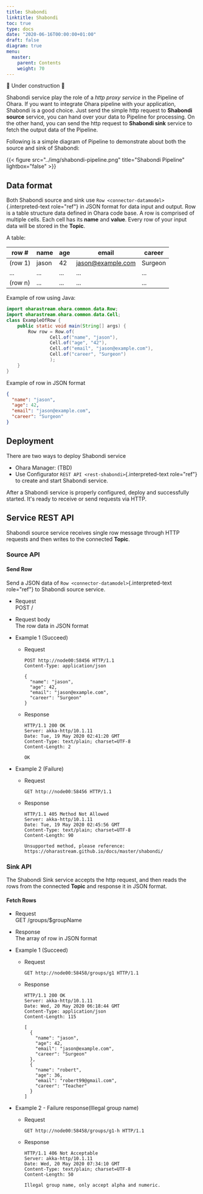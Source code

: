 ```yaml
---
title: Shabondi
linktitle: Shabondi
toc: true
type: docs
date: "2020-06-16T00:00:00+01:00"
draft: false
diagram: true
menu:
  master:
    parent: Contents
    weight: 70
---
```


:construction: Under construction :construction:

Shabondi service play the role of a _http proxy service_ in the Pipeline
of Ohara. If you want to integrate Ohara pipeline with your application,
Shabondi is a good choice. Just send the simple http request to
**Shabondi source** service, you can hand over your data to Pipeline for
processing. On the other hand, you can send the http request to
**Shabondi sink** service to fetch the output data of the Pipeline.

Following is a simple diagram of Pipeline to demonstrate about both the source and sink of Shabondi:

{{< figure src="../img/shabondi-pipeline.png" title="Shabondi Pipeline" lightbox="false" >}}


## Data format

[//]: <> (TODO: fix the broken link)

Both Shabondi source and sink use `Row <connector-datamodel>`{.interpreted-text role="ref"} in JSON format for data input and output. Row is a table structure data defined in
Ohara code base. A row is comprised of multiple cells. Each cell has its **name** and **value**. Every row of your input data will be stored in the **Topic**.

A table:

row #    | name  | age | email             | career
---------|-------|-----|-------------------|--------
 (row 1) | jason | 42  | jason@example.com | Surgeon
 ...     | ...   | ... | ...               | ...
 (row n) | ...   | ... | ...               | ...
  
 
Example of row using Java:
```java
import oharastream.ohara.common.data.Row;
import oharastream.ohara.common.data.Cell;
class ExampleOfRow {
    public static void main(String[] args) {
        Row row = Row.of(
                Cell.of("name", "jason"),
                Cell.of("age", "42"),
                Cell.of("email", "jason@example.com"),
                Cell.of("career", "Surgeon")
                );
    }
}
```

Example of row in JSON format

```json
{
  "name": "jason",
  "age": 42,
  "email": "jason@example.com",
  "career": "Surgeon"
}
```

## Deployment

There are two ways to deploy Shabondi service

[//]: <> (TODO: fix the broken link)

- Ohara Manager: (TBD)
- Use Configurator `REST API <rest-shabondi>`{.interpreted-text role="ref"} to create and start Shabondi service.

After a Shabondi service is properly configured, deploy and successfully started. It's ready to receive or send requests via HTTP.

## Service REST API

Shabondi source service receives single row message through HTTP
requests and then writes to the connected **Topic**.

### Source API

#### Send Row

[//]: <> (TODO: fix the broken link)

Send a JSON data of `Row <connector-datamodel>`{.interpreted-text
role="ref"} to Shabondi source service.

* Request  
  POST /

* Request body  
  The row data in JSON format

* Example 1 (Succeed)
  * Request

    ```http
    POST http://node00:58456 HTTP/1.1
    Content-Type: application/json

    {
      "name": "jason",
      "age": 42,
      "email": "jason@example.com",
      "career": "Surgeon"
    }
    ```

  * Response

    ```http
    HTTP/1.1 200 OK
    Server: akka-http/10.1.11
    Date: Tue, 19 May 2020 02:41:20 GMT
    Content-Type: text/plain; charset=UTF-8
    Content-Length: 2

    OK
    ```

* Example 2 (Failure)
  * Request

    ``` {.http}
    GET http://node00:58456 HTTP/1.1
    ```

  * Response

    ```http
    HTTP/1.1 405 Method Not Allowed
    Server: akka-http/10.1.11
    Date: Tue, 19 May 2020 02:45:56 GMT
    Content-Type: text/plain; charset=UTF-8
    Content-Length: 90
    
    Unsupported method, please reference: https://oharastream.github.io/docs/master/shabondi/
    ```

### Sink API

The Shabondi Sink service accepts the http request, and then reads the
rows from the connected **Topic** and response it in JSON format.

#### Fetch Rows

* Request  
  GET /groups/\$groupName

* Response  
  The array of row in JSON format

* Example 1 (Succeed)
  * Request

    ```http
    GET http://node00:58458/groups/g1 HTTP/1.1
    ```

  * Response

    ```http
    HTTP/1.1 200 OK
    Server: akka-http/10.1.11
    Date: Wed, 20 May 2020 06:18:44 GMT
    Content-Type: application/json
    Content-Length: 115
    
    [
      {
        "name": "jason",
        "age": 42,
        "email": "jason@example.com",
        "career": "Surgeon"
      },
      {
        "name": "robert",
        "age": 36,
        "email": "robert99@gmail.com",
        "career": "Teacher"
      }
    ]
    ```

* Example 2 - Failure response(Illegal group name)
  * Request

    ```http
    GET http://node00:58458/groups/g1-h HTTP/1.1
    ```
    
  * Response
    
    ```http
    HTTP/1.1 406 Not Acceptable
    Server: akka-http/10.1.11
    Date: Wed, 20 May 2020 07:34:10 GMT
    Content-Type: text/plain; charset=UTF-8
    Content-Length: 50
    
    Illegal group name, only accept alpha and numeric.
    ```
